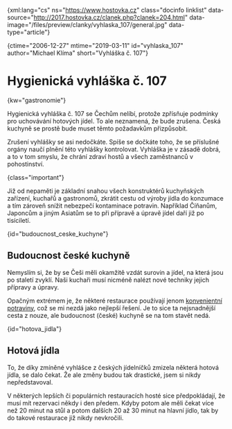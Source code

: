 
{xml:lang="cs" ns="https://www.hostovka.cz" class="docinfo linklist" data-source="http://2017.hostovka.cz/clanek.php?clanek=204.html" data-image="/files/preview/clanky/vyhlaska_107/general.jpg" data-type="article"}

{ctime="2006-12-27" mtime="2019-03-11" id="vyhlaska_107" author="Michael Klíma" short="Vyhláška č. 107"}

# Hygienická vyhláška č. 107

<!-- generated attribute kw by user_udpatekw.sh on 2020-04-25, do not edit -->

{kw="gastronomie"}

Hygienická vyhláška č. 107 se Čechům nelíbí, protože zpřísňuje podmínky pro uchovávání hotových jídel. To ale neznamená, že bude zrušena. Česká kuchyně se prostě bude muset těmto požadavkům přizpůsobit.

Zrušení vyhlášky se asi nedočkáte. Spíše se dočkáte toho, že se příslušné orgány naučí plnění této vyhlášky kontrolovat. Vyhláška je v zásadě dobrá, a to v tom smyslu, že chrání zdraví hostů a všech zaměstnanců v pohostinství.

{class="important"}

Již od nepaměti je základní snahou všech konstruktérů kuchyňských zařízení, kuchařů a gastronomů, zkrátit cestu od výroby jídla do konzumace a tím zároveň snížit nebezpečí kontaminace potravin. Například Číňanům, Japoncům a jiným Asiatům se to při přípravě a úpravě jídel daří již po tisíciletí.

{id="budoucnost\_ceske\_kuchyne"}

## Budoucnost české kuchyně

Nemyslím si, že by se Češi měli okamžitě vzdát surovin a jídel, na která jsou po staletí zvyklí. Naši kuchaři musí nicméně nalézt nové techniky jejich přípravy a úpravy.

Opačným extrémem je, že některé restaurace používají jenom [konvenientní potraviny][1], což se mi nezdá jako nejlepší řešení. Je to sice ta nejsnadnější cesta z nouze, ale budoucnost (české) kuchyně se na tom stavět nedá.

{id="hotova_jidla"}

## Hotová jídla

To, že díky zmíněné vyhlášce z českých jídelníčků zmizela některá hotová jídla, se dalo čekat. Že ale změny budou tak drastické, jsem si nikdy nepředstavoval.

V některých lepších či populárních restauracích hosté sice předpokládají, že musí mít rezervaci někdy i den předem. Kdyby potom ale měli čekat více než 20 minut na stůl a potom dalších 20 až 30 minut na hlavní jídlo, tak by do takové restaurace již nikdy nevkročili.

 [1]: /convenience

